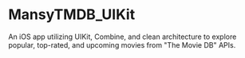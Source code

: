 # MansyTMDB_UIKit
An iOS app utilizing UIKit, Combine, and clean architecture to explore popular, top-rated, and upcoming movies from "The Movie DB" APIs.
